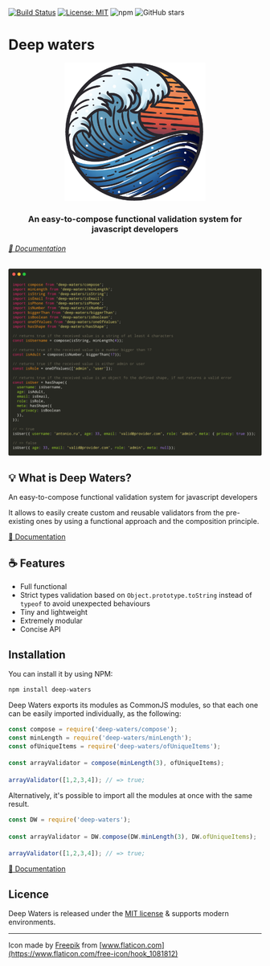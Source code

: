 [![Build Status](https://travis-ci.org/antonioru/deep-waters.svg?branch=master)](https://travis-ci.org/antonioru/deep-waters)
[![License: MIT](https://img.shields.io/badge/License-MIT-yellow.svg)](https://opensource.org/licenses/MIT)
![npm](https://img.shields.io/npm/v/deep-waters)
![GitHub stars](https://img.shields.io/github/stars/antonioru/deep-waters?style=social)

# Deep waters

<div align="center">
  <p align="center">
    <img src="./logo.png" alt="deep-waters" width="280px" />
  </p>
</div>
<div>
  <h3 align="center">
    An easy-to-compose functional validation system for javascript developers
    <br />
    <h6>
        <a href="https://antonioru.gitbook.io/deep-waters/" target="_blank" align="center">
            📖 Documentation
        </a>
    </h6>
  </h3>
</div>

![Usage example](./usage_example.png)

## 💡 What is Deep Waters?


An easy-to-compose functional validation system for javascript developers

It allows to easily create custom and reusable validators from the pre-existing ones by using a functional approach 
and the composition principle. 

[📖 Documentation](https://antonioru.gitbook.io/deep-waters/)

## ☕️ Features

* Full functional
* Strict types validation based on `Object.prototype.toString` instead of `typeof` to avoid unexpected behaviours
* Tiny and lightweight
* Extremely modular
* Concise API


## Installation

You can install it by using NPM:

```bash
npm install deep-waters
```

Deep Waters exports its modules as CommonJS modules, so that each one can be easily imported individually, 
as the following:

```js
const compose = require('deep-waters/compose');
const minLength = require('deep-waters/minLength');
const ofUniqueItems = require('deep-waters/ofUniqueItems'); 

const arrayValidator = compose(minLength(3), ofUniqueItems);  

arrayValidator([1,2,3,4]); // => true;
```

Alternatively, it's possible to import all the modules at once with the same result.

```js
const DW = require('deep-waters');

const arrayValidator = DW.compose(DW.minLength(3), DW.ofUniqueItems);  

arrayValidator([1,2,3,4]); // => true;
```

[📖 Documentation](https://antonioru.gitbook.io/deep-waters/)



## Licence

Deep Waters is released under the [MIT license](./LICENSE.md) & supports modern environments.


---

Icon made by [Freepik](https://www.flaticon.com/authors/freepik) from [www.flaticon.com](https://www.flaticon.com/free-icon/hook_1081812)
